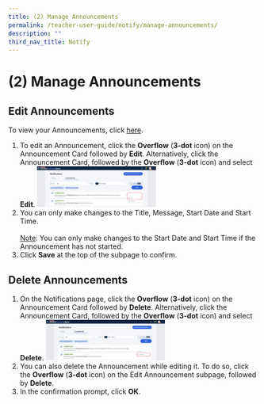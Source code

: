 ```yaml
---
title: (2) Manage Announcements
permalink: /teacher-user-guide/notify/manage-announcements/
description: ""
third_nav_title: Notify
---
```

<h1>(2) Manage Announcements</h1>
<h2>Edit Announcements</h2>
<p>To view your Announcements, click <a target="_blank" href="/teacher-user-guide/notify/view-and-create-announcements/">here</a>.</p>
<ol>
<li>To edit an Announcement, click the <strong>Overflow</strong> (<strong>3-dot</strong> icon) on the Announcement Card followed by <strong>Edit</strong>. Alternatively, click the Announcement Card, followed by the <strong>Overflow</strong> (<strong>3-dot</strong> icon) and select <strong>Edit</strong>. <img style="width: 50%;" src="/images/2Teacher/N-EditAnnouncement.png"></li>
<li>You can only make changes to the Title, Message, Start Date and Start Time. <br><br><u>Note</u>: You can only make changes to the Start Date and Start Time if the Announcement has not started.</li>
<li>Click <strong>Save</strong> at the top of the subpage to confirm.</li>
</ol>
<h2>Delete Announcements</h2>
<ol>
<li>On the Notifications page, click the <strong>Overflow</strong> (<strong>3-dot</strong> icon) on the Announcement Card followed by <strong>Delete</strong>. Alternatively, click the Announcement Card, followed by the <strong>Overflow</strong> (<strong>3-dot</strong> icon) and select <strong>Delete</strong>. <img style="width: 50%;" src="/images/2Teacher/N-DeleteAnnouncement.png"></li>
<li>You can also delete the Announcement while editing it. To do so, click the <strong>Overflow</strong> (<strong>3-dot</strong> icon) on the Edit Announcement subpage, followed by <strong>Delete</strong>.</li>
<li>In the confirmation prompt, click <strong>OK</strong>.</li>
</ol>